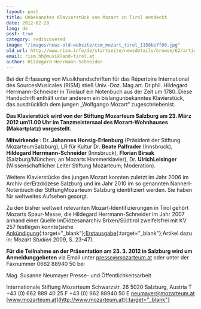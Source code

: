 ```yaml
---
layout: post
title: Unbekanntes Klavierstück von Mozart in Tirol entdeckt
date: 2012-02-28
lang: de
post: true
category: rediscovered
image: "/images/news-old-website/csm_mozart_tirol_1158be7f80.jpg"
old_url: http://www.rism.info/de/startseite/newsdetails/browse/62/article/64/unknown-piano-piece-by-mozart-discovered-in-tyrol-austria.html
email: rism.hh@musikland-tirol.at
author: Hildegard Herrmann-Schneider
---
```



Bei der Erfassung von Musikhandschriften für das Répertoire International des SourcesMusicales (RISM) stieß Univ.-Doz. Mag.art. Dr.phil. Hildegard Herrmann-Schneider in Tirolauf ein Notenbuch aus der Zeit um 1780. Diese Handschrift enthält unter anderem ein bislangunbekanntes Klavierstück, das ausdrücklich dem jungen „Wolfgango Mozart“ zugeschriebenist.

**Das Klavierstück wird von der Stiftung Mozarteum Salzburg am 23. März 2012 um11.00 Uhr im Tanzmeistersaal des Mozart-Wohnhauses (Makartplatz) vorgestellt.**

**Mitwirkende** : Dr. **Johannes Honsig-Erlenburg** (Präsident der Stiftung MozarteumSalzburg), LR für Kultur Dr. **Beate Palfrader** (Innsbruck), **Hildegard Herrmann-Schneider** (Innsbruck), **Florian Birsak** (Salzburg/München; an Mozarts Hammerklavier), Dr. **UlrichLeisinger** (Wissenschaftlicher Leiter Stiftung Mozarteum; Moderation).

Weitere Klavierstücke des jungen Mozart konnten zuletzt im Jahr 2006 im Archiv derErzdiözese Salzburg und im Jahr 2010 im so genannten Nannerl-Notenbuch der StiftungMozarteum Salzburg identifiziert werden. Sie haben für weltweites Aufsehen gesorgt.

Zu den bisher weltweit relevanten Mozart-Identifizierungen in Tirol gehört Mozarts Spaur-Messe, die Hildegard Herrmann-Schneider im Jahr 2007 anhand einer Quelle imDiözesanarchiv Brixen/Südtirol zweifelsfrei mit KV 257 festlegen konnte(siehe [Ankündigung](http://www.musikland-tirol.at/downloads/pressemedieninfo.pdf){:target="_blank"};[Erstausgabe](http://www.musikland-tirol.at/html/html/musikedition/mozartwa.html){:target="_blank"};Artikel dazu in: _Mozart Studien_ 2009, S. 23-47).

**Für die Teilnahme an der Präsentation am 23. 3. 2012 in Salzburg wird um Anmeldunggebeten** via Email unter presse@mozarteum.at oder unter der Faxnummer 0662 88940 50 bei

Mag. Susanne Neumayer
Presse- und Öffentlichkeitsarbeit

Internationale Stiftung Mozarteum
Schwarzstr. 26
5020 Salzburg, Austria
T +43 (0) 662 889 40 25
F +43 (0) 662 88940 50
E [neumayer@mozarteum.at](mailto:neumayer@mozarteum.at)
[www.mozarteum.at](http://www.mozarteum.at){:target="_blank"}